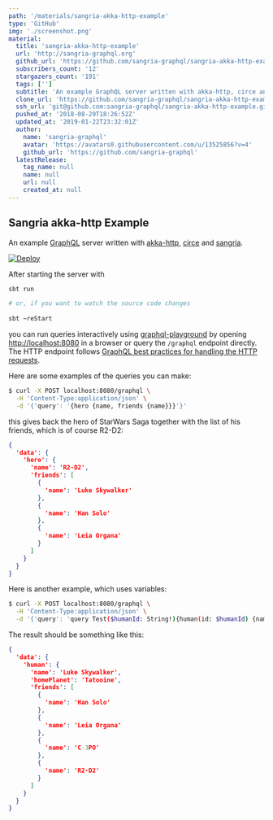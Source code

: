 ```yaml
---
path: '/materials/sangria-akka-http-example'
type: 'GitHub'
img: './screenshot.png'
material:
  title: 'sangria-akka-http-example'
  url: 'http://sangria-graphql.org'
  github_url: 'https://github.com/sangria-graphql/sangria-akka-http-example'
  subscribers_count: '12'
  stargazers_count: '191'
  tags: ['']
  subtitle: 'An example GraphQL server written with akka-http, circe and sangria'
  clone_url: 'https://github.com/sangria-graphql/sangria-akka-http-example.git'
  ssh_url: 'git@github.com:sangria-graphql/sangria-akka-http-example.git'
  pushed_at: '2018-08-29T18:26:52Z'
  updated_at: '2019-01-22T23:32:01Z'
  author:
    name: 'sangria-graphql'
    avatar: 'https://avatars0.githubusercontent.com/u/13525856?v=4'
    github_url: 'https://github.com/sangria-graphql'
  latestRelease:
    tag_name: null
    name: null
    url: null
    created_at: null
---
```

## Sangria akka-http Example

An example [GraphQL](https://graphql.org) server written with [akka-http](https://github.com/akka/akka-http), [circe](https://github.com/circe/circe) and [sangria](https://github.com/sangria-graphql/sangria).

[![Deploy](https://www.herokucdn.com/deploy/button.png)](https://heroku.com/deploy)

After starting the server with

```bash
sbt run

# or, if you want to watch the source code changes
 
sbt ~reStart
``` 

you can run queries interactively using [graphql-playground](https://github.com/prisma/graphql-playground) by opening [http://localhost:8080](http://localhost:8080) in a browser or query the `/graphql` endpoint directly. The HTTP endpoint follows [GraphQL best practices for handling the HTTP requests](http://graphql.org/learn/serving-over-http/#http-methods-headers-and-body).

Here are some examples of the queries you can make:

```bash
$ curl -X POST localhost:8080/graphql \
  -H 'Content-Type:application/json' \
  -d '{'query': '{hero {name, friends {name}}}'}'
```

this gives back the hero of StarWars Saga together with the list of his friends, which is of course R2-D2:

```json
{
  'data': {
    'hero': {
      'name': 'R2-D2',
      'friends': [
        {
          'name': 'Luke Skywalker'
        },
        {
          'name': 'Han Solo'
        },
        {
          'name': 'Leia Organa'
        }
      ]
    }
  }
}
```

Here is another example, which uses variables:

```bash
$ curl -X POST localhost:8080/graphql \
  -H 'Content-Type:application/json' \
  -d '{'query': 'query Test($humanId: String!){human(id: $humanId) {name, homePlanet, friends {name}}}', 'variables': {'humanId': '1000'}}'
```

The result should be something like this:

```json
{
  'data': {
    'human': {
      'name': 'Luke Skywalker',
      'homePlanet': 'Tatooine',
      'friends': [
        {
          'name': 'Han Solo'
        },
        {
          'name': 'Leia Organa'
        },
        {
          'name': 'C-3PO'
        },
        {
          'name': 'R2-D2'
        }
      ]
    }
  }
}
```
